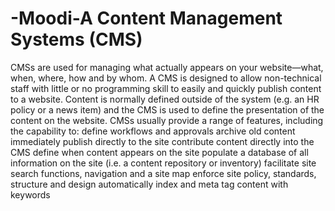 # -Moodi-A Content Management Systems (CMS)





CMSs are used for managing what actually appears on your website—what, when, where, how and by whom. A CMS is designed to allow non-technical staff with little or no programming skill to easily and quickly publish content to a website. Content is normally defined outside of the system (e.g. an HR policy or a news item) and the CMS is used to define the presentation of the content on the website. CMSs usually provide a range of features, including the capability to:
define workflows and approvals
archive old content
immediately publish directly to the site
contribute content directly into the CMS
define when content appears on the site
populate a database of all information on the site (i.e. a content repository or inventory)
facilitate site search functions, navigation and a site map
enforce site policy, standards, structure and design
automatically index and meta tag content with keywords

